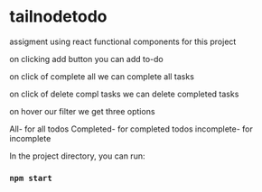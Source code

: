 # tailnodetodo
assigment
using react functional components for this project

on clicking add button you can add to-do

on click of complete all we can complete all tasks 

on click of delete compl tasks we can delete completed tasks


on hover our filter we get three options 

All- for all todos
Completed- for completed todos 
incomplete- for incomplete


In the project directory, you can run:

### `npm start`
